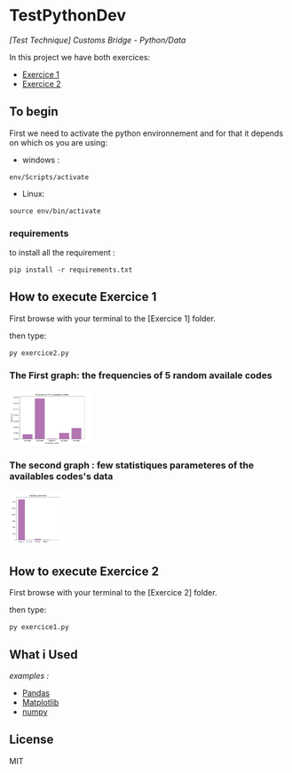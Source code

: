 # TestPythonDev

_[Test Technique] Customs Bridge - Python/Data_

In this project we have both exercices:
 
 * [Exercice 1](./src/exercice1/exercice1.py)
 * [Exercice 2](./src/exercice2/exercice2.py)


## To begin

First we need to activate the python environnement and for that it depends on which os you are using:

- windows :
```
env/Scripts/activate
```

- Linux:
```
source env/bin/activate
```

### requirements

to install all the requirement :

```
pip install -r requirements.txt
```

## How to execute Exercice 1
First browse with your terminal to the [Exercice 1] folder.

then type: 
```
py exercice2.py
```

### The First graph: the frequencies of 5 random availale codes

<img src="/src\exercice2\images\frequency.png" alt="graph 1" style="height: 100px; width:150px;"/>


### The second graph : few statistiques parameteres of the availables codes's data

<img src="/src\exercice2\images\statistiques.png" alt="graph 2" style="height: 100px; width:100px;"/>


## How to execute Exercice 2
First browse with your terminal to the [Exercice 2] folder.

then type: 
```
py exercice1.py
```

## What i Used


_examples :_
* [Pandas](https://pandas.pydata.org/) 
* [Matplotlib](https://matplotlib.org/) 
* [numpy](https://numpy.org/)




## License

MIT

